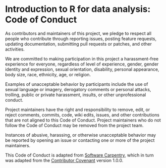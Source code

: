 # Introduction to R for data analysis: Code of Conduct

As contributors and maintainers of this project, we pledge to respect
all people who contribute through reporting issues, posting feature
requests, updating documentation, submitting pull requests or patches,
and other activities.

We are committed to making participation in this project a
harassment-free experience for everyone, regardless of level of
experience, gender, gender identity and expression, sexual
orientation, disability, personal appearance, body size, race,
ethnicity, age, or religion.

Examples of unacceptable behavior by participants include the use of
sexual language or imagery, derogatory comments or personal attacks,
trolling, public or private harassment, insults, or other
unprofessional conduct.

Project maintainers have the right and responsibility to remove, edit,
or reject comments, commits, code, wiki edits, issues, and other
contributions that are not aligned to this Code of Conduct. Project
maintainers who do not follow the Code of Conduct may be removed from
the project team.

Instances of abusive, harassing, or otherwise unacceptable behavior
may be reported by opening an issue or contacting one or more of the
project maintainers.

This Code of Conduct is adapted from
[Software Carpentry][swc-conduct], which in turn was adapted from the
[Contributor Covenant](http://contributor-covenant.org) version 1.0.0.

[swc-conduct]: http://swcarpentry.github.io/r-novice-inflammation/conduct
